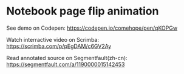 # Notebook page flip animation

See demo on Codepen: https://codepen.io/comehope/pen/qKOPGw

Watch interractive video on Scrimba: https://scrimba.com/p/pEgDAM/c6GV2Ay

Read annotated source on Segmentfault(zh-cn): https://segmentfault.com/a/1190000015142453